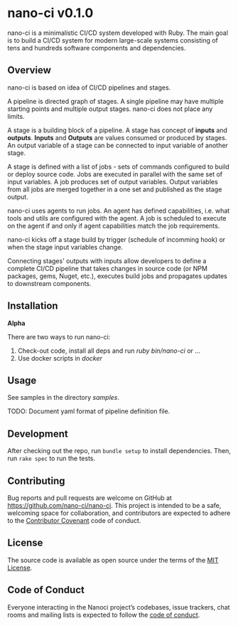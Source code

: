 # nano-ci v0.1.0

nano-ci is a minimalistic CI/CD system developed with Ruby. The main goal is to
build a CI/CD system for modern large-scale systems consisting of tens and
hundreds software components and dependencies.

## Overview

nano-ci is based on idea of CI/CD pipelines and stages.

A pipeline is directed graph of stages. A single pipeline may have multiple
starting points and multiple output stages. nano-ci does not place any limits.

A stage is a building block of a pipeline. A stage has concept of **inputs** and
**outputs**. **Inputs** and **Outputs** are values consumed or produced by
stages. An output variable of a stage can be connected to input variable of
another stage.

A stage is defined with a list of jobs - sets of commands configured to build
or deploy source code. Jobs are executed in parallel with the same set of input
variables.
A job produces set of output variables. Output variables from all jobs are
merged together in a one set and published as the stage output.

nano-ci uses agents to run jobs. An agent has defined capabilities, i.e. what
tools and utils are configured with the agent. A job is scheduled to execute
on the agent if and only if agent capabilities match the job requirements.

nano-ci kicks off a stage build by trigger (schedule of incomming hook) or when
the stage input variables change.

Connecting stages' outputs with inputs allow developers to define a complete
CI/CD pipeline that takes changes in source code (or NPM packages, gems, Nuget,
etc.), executes build jobs and propagates updates to downstream components.

## Installation

**Alpha**

There are two ways to run nano-ci:
1. Check-out code, install all deps and run *ruby bin/nano-ci* or ...
2. Use docker scripts in *docker*

## Usage

See samples in the directory *samples*.

TODO: Document yaml format of pipeline definition file.

## Development

After checking out the repo, run `bundle setup` to install dependencies. Then, run `rake spec` to run the tests.

## Contributing

Bug reports and pull requests are welcome on GitHub at https://github.com/nano-ci/nano-ci. This project is intended to be a safe, welcoming space for collaboration, and contributors are expected to adhere to the [Contributor Covenant](http://contributor-covenant.org) code of conduct.

## License

The source code is available as open source under the terms of the [MIT License](http://opensource.org/licenses/MIT).

## Code of Conduct

Everyone interacting in the Nanoci project’s codebases, issue trackers, chat rooms and mailing lists is expected to follow the [code of conduct](https://github.com/nano-ci/nano-ci/blob/master/CODE_OF_CONDUCT.md).
